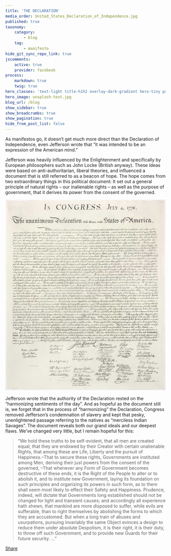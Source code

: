 ```yaml
---
title: 'THE DECLARATION'
media_order: United_States_Declaration_of_Independence.jpg
published: true
taxonomy:
    category:
        - blog
    tag:
        - manifesto
hide_git_sync_repo_link: true
jscomments:
    active: true
    provider: facebook
process:
    markdown: true
    twig: true
hero_classes: 'text-light title-h1h2 overlay-dark-gradient hero-tiny parallax'
hero_image: unsplash-text.jpg
blog_url: /blog
show_sidebar: true
show_breadcrumbs: true
show_pagination: true
hide_from_post_list: false
---
```


As manifestos go, it doesn’t get much more direct than the Declaration of Independence, even Jefferson wrote that “it was intended to be an expression of the American mind.” 

Jefferson was heavily influenced by the Enlightenment and specifically by European philosophers such as John Locke (British anyway). These ideas were based on anti-authoritarian, liberal theories, and influenced a document that is still referred to as a beacon of hope. The hope comes from two extraordinary things in this political document: It set out a general principle of natural rights – our inalienable rights – as well as the purpose of government, that it derives its power from the consent of the governed.

![Book Cover](United_States_Declaration_of_Independence.jpg?resize=550,425&classes=right)

Jefferson wrote that the authority of the Declaration rested on the “harmonizing sentiments of the day”. And as hopeful as the document still is, we forget that in the process of “harmonizing” the Declaration, Congress removed Jefferson’s condemnation of slavery and kept that pesky, unenlightened passage referring to the natives as “merciless Indian Savages”. The document reveals both our grand ideals and our deepest flaws. We’ve changed very little, but I remain hopeful for this:

>“We hold these truths to be self-evident, that all men are created equal, that they are endowed by their Creator with certain unalienable Rights, that among these are Life, Liberty and the pursuit of Happiness.–That to secure these rights, Governments are instituted among Men, deriving their just powers from the consent of the governed, –That whenever any Form of Government becomes destructive of these ends, it is the Right of the People to alter or to abolish it, and to institute new Government, laying its foundation on such principles and organizing its powers in such form, as to them shall seem most likely to effect their Safety and Happiness. Prudence, indeed, will dictate that Governments long established should not be changed for light and transient causes; and accordingly all experience hath shewn, that mankind are more disposed to suffer, while evils are sufferable, than to right themselves by abolishing the forms to which they are accustomed. But when a long train of abuses and usurpations, pursuing invariably the same Object evinces a design to reduce them under absolute Despotism, it is their right, it is their duty, to throw off such Government, and to provide new Guards for their future security. …”


<div id="fb-root"></div>
<script>(function(d, s, id) {
  var js, fjs = d.getElementsByTagName(s)[0];
  if (d.getElementById(id)) return;
  js = d.createElement(s); js.id = id;
  js.src = 'https://connect.facebook.net/en_US/sdk.js#xfbml=1&version=v3.1&appId=437950656695336&autoLogAppEvents=1';
  fjs.parentNode.insertBefore(js, fjs);
}(document, 'script', 'facebook-jssdk'));</script>
<div class="fb-share-button" data-href="http://outragefatigue.blog/blog/constitution" data-layout="button_count" data-size="small" data-mobile-iframe="true"><a target="_blank" href="https://www.facebook.com/sharer/sharer.php?u=http%3A%2F%2Foutragefatigue.blog%2Fconstitution&amp;src=sdkpreparse" class="fb-xfbml-parse-ignore">Share</a></div>
